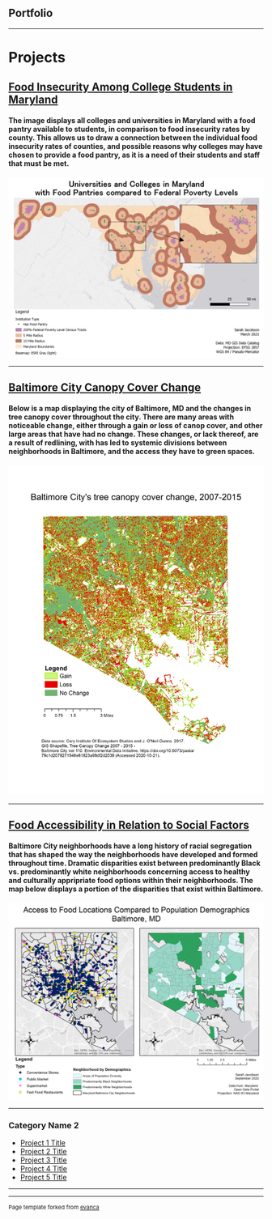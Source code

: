 ## Portfolio

---

# Projects
## [Food Insecurity Among College Students in Maryland](/food_insecurity)
#### The image displays all colleges and universities in Maryland with a food pantry available to students, in comparison to food insecurity rates by county. This allows us to draw a connection between the individual food insecurity rates of counties, and possible reasons why colleges may have chosen to provide a food pantry, as it is a need of their students and staff that must be met.  

[<img src="images/federalpovertylevels.png"/>](/food_insecurity)

---
## [Baltimore City Canopy Cover Change](/project2/index)
#### Below is a map displaying the city of Baltimore, MD and the changes in tree canopy cover throughout the city. There are many areas with noticeable change, either through a gain or loss of canop cover, and other large areas that have had no change. These changes, or lack thereof, are a result of redlining, with has led to systemic divisions between neighborhoods in Baltimore, and the access they have to green spaces. 

[<img src="images/Bmorecity_UrbanTreeCanopychange.png"/>](/project2/index)

---
## [Food Accessibility in Relation to Social Factors](/food_access/index)
#### Baltimore City neighborhoods have a long history of racial segregation that has shaped the way the neighborhoods have developed and formed throughout time. Dramatic disparities exist between predominantly Black vs. predominantly white neighborhoods concerning access to healthy and culturally appripriate food options within their neighborhoods. The map below displays a portion of the disparities that exist within Baltimore.

[<img src="images/food_locations.png"/>](/food_access/index) 


---

### Category Name 2

- [Project 1 Title](http://example.com/)
- [Project 2 Title](http://example.com/)
- [Project 3 Title](http://example.com/)
- [Project 4 Title](http://example.com/)
- [Project 5 Title](http://example.com/)

---




---
<p style="font-size:11px">Page template forked from <a href="https://github.com/evanca/quick-portfolio">evanca</a></p>
<!-- Remove above link if you don't want to attibute -->
